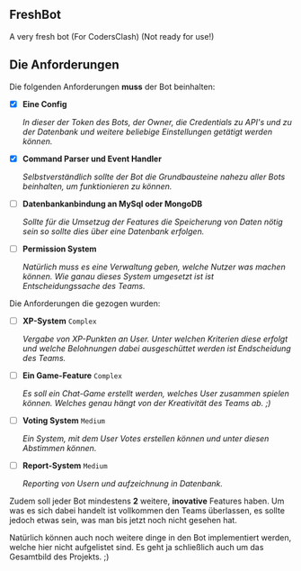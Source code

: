 ## FreshBot

A very fresh bot \(For CodersClash\) \(Not ready for use!\)

## Die Anforderungen

Die folgenden Anforderungen **muss** der Bot beinhalten:

* [x] **Eine Config**  

  _In dieser der Token des Bots, der Owner, die Credentials zu API's und zu der Datenbank und weitere beliebige Einstellungen getätigt werden können._

* [x] **Command Parser und Event Handler**  

  _Selbstverständlich sollte der Bot die Grundbausteine nahezu aller Bots beinhalten, um funktionieren zu können._

* [ ] **Datenbankanbindung an MySql oder MongoDB**  

  _Sollte für die Umsetzug der Features die Speicherung von Daten nötig sein so sollte dies über eine Datenbank erfolgen._

* [ ] **Permission System**  

  _Natürlich muss es eine Verwaltung geben, welche Nutzer was machen können. Wie ganau dieses System umgesetzt ist ist Entscheidungssache des Teams._

Die Anforderungen die gezogen wurden:

* [ ] **XP-System** `Complex`  

  _Vergabe von XP-Punkten an User. Unter welchen Kriterien diese erfolgt und welche Belohnungen dabei ausgeschüttet werden ist Endscheidung des Teams._

* [ ] **Ein Game-Feature** `Complex`  

  _Es soll ein Chat-Game erstellt werden, welches User zusammen spielen können. Welches genau hängt von der Kreativität des Teams ab. ;\)_

* [ ] **Voting System** `Medium`  

  _Ein System, mit dem User Votes erstellen können und unter diesen Abstimmen können._

* [ ] **Report-System** `Medium`  

  _Reporting von Usern und aufzeichnung in Datenbank._ 

Zudem soll jeder Bot mindestens **2** weitere, **inovative** Features haben. Um was es sich dabei handelt ist vollkommen den Teams überlassen, es sollte jedoch etwas sein, was man bis jetzt noch nicht gesehen hat.

Natürlich können auch noch weitere dinge in den Bot implementiert werden, welche hier nicht aufgelistet sind. Es geht ja schließlich auch um das Gesamtbild des Projekts. ;\)

